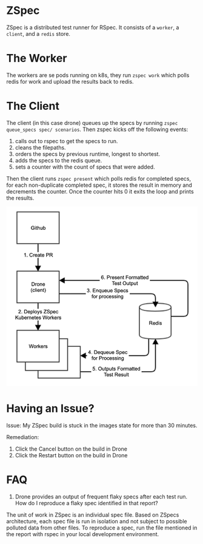 # ZSpec

ZSpec is a distributed test runner for RSpec. It consists of a `worker`, a `client`, and a `redis` store.

# The Worker
The workers are se pods running on k8s, they run `zspec work` which polls redis for work and upload the results back to redis.

# The Client

The client (in this case drone) queues up the specs by running `zspec queue_specs spec/ scenarios`. Then zspec kicks off the following events:
1) calls out to rspec to get the specs to run.
2) cleans the filepaths.
3) orders the specs by previous runtime, longest to shortest.
4) adds the specs to the redis queue.
5) sets a counter with the count of specs that were added.

Then the client runs `zspec present` which polls redis for completed specs, for each non-duplicate completed spec, it stores the result in memory and decrements the counter. Once the counter hits 0 it exits the loop and prints the results.

![workflow](https://github.com/StreetEasy/zspec/blob/master/workflow.png "Workflow")

# Having an Issue?

Issue: My ZSpec build is stuck in the images state for more than 30 minutes. 

Remediation:
1) Click the Cancel button on the build in Drone
2) Click the Restart button on the build in Drone

# FAQ

1) Drone provides an output of frequent flaky specs after each test run. How do I reproduce a flaky spec identified in that report?

The unit of work in ZSpec is an individual spec file. Based on ZSpecs architecture, each spec file is run in isolation and not subject to possible polluted data from other files.  To reproduce a spec, run the file mentioned in the report with rspec in your local development environment.
